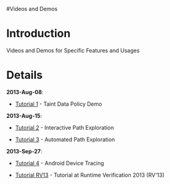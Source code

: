 #Videos and Demos

# Introduction #

Videos and Demos for Specific Features and Usages

# Details #

**2013-Aug-08**:
  * [Tutorial 1](https://code.google.com/p/tree-cbass/source/browse/Tutorial/tree-tutorial1.zip) - Taint Data Policy Demo

**2013-Aug-15**:
  * [Tutorial 2](https://code.google.com/p/tree-cbass/source/browse/Tutorial/TREE_tutorial2.zip) - Interactive Path Exploration

  * [Tutorial 3](https://code.google.com/p/tree-cbass/source/browse/Tutorial/cbass_automated_fuzz_tutorial3.mp4) - Automated Path Exploration

**2013-Sep-27**:
  * [Tutorial 4](https://code.google.com/p/tree-cbass/source/browse/Tutorial/android_tracing_4.mp4) - Android Device Tracing

  * [Tutorial RV13](https://code.google.com/p/tree-cbass/source/browse/Tutorial/RV13_Tutorial_Final_Open.pdf) - Tutorial at Runtime Verification 2013 (RV'13)